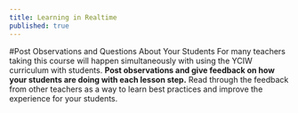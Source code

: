 ```yaml
---
title: Learning in Realtime
published: true
---
```


#Post Observations and Questions About Your Students
For many teachers taking this course will happen simultaneously with using the YCIW curriculum with students. **Post observations and give feedback on how your students are doing with each lesson step.** Read through the feedback from other teachers as a way to learn best practices and improve the experience for your students. 
